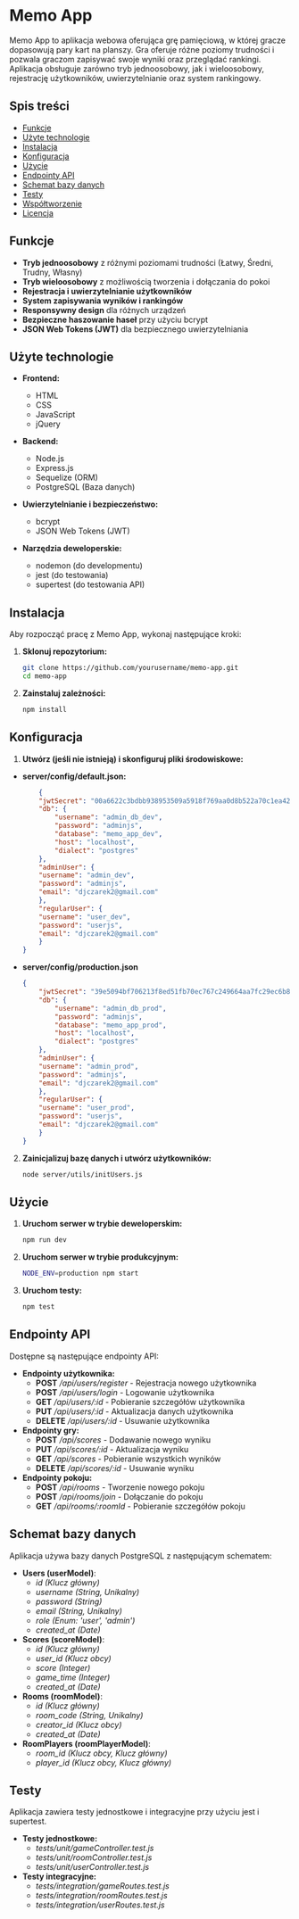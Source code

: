 # Memo App

Memo App to aplikacja webowa oferująca grę pamięciową, w której gracze dopasowują pary kart na planszy. Gra oferuje różne poziomy trudności i pozwala graczom zapisywać swoje wyniki oraz przeglądać rankingi. Aplikacja obsługuje zarówno tryb jednoosobowy, jak i wieloosobowy, rejestrację użytkowników, uwierzytelnianie oraz system rankingowy.

## Spis treści

- [Funkcje](#funkcje)
- [Użyte technologie](#użyte-technologie)
- [Instalacja](#instalacja)
- [Konfiguracja](#konfiguracja)
- [Użycie](#użycie)
- [Endpointy API](#endpointy-api)
- [Schemat bazy danych](#schemat-bazy-danych)
- [Testy](#testy)
- [Współtworzenie](#współtworzenie)
- [Licencja](#licencja)

## Funkcje

- **Tryb jednoosobowy** z różnymi poziomami trudności (Łatwy, Średni, Trudny, Własny)
- **Tryb wieloosobowy** z możliwością tworzenia i dołączania do pokoi
- **Rejestracja i uwierzytelnianie użytkowników**
- **System zapisywania wyników i rankingów**
- **Responsywny design** dla różnych urządzeń
- **Bezpieczne haszowanie haseł** przy użyciu bcrypt
- **JSON Web Tokens (JWT)** dla bezpiecznego uwierzytelniania

## Użyte technologie

- **Frontend:**
  - HTML
  - CSS
  - JavaScript
  - jQuery

- **Backend:**
  - Node.js
  - Express.js
  - Sequelize (ORM)
  - PostgreSQL (Baza danych)

- **Uwierzytelnianie i bezpieczeństwo:**
  - bcrypt
  - JSON Web Tokens (JWT)

- **Narzędzia deweloperskie:**
  - nodemon (do developmentu)
  - jest (do testowania)
  - supertest (do testowania API)

## Instalacja

Aby rozpocząć pracę z Memo App, wykonaj następujące kroki:

1. **Sklonuj repozytorium:**
   ```bash
   git clone https://github.com/yourusername/memo-app.git
   cd memo-app
   ```
2. **Zainstaluj zależności:**
    ```bash
    npm install
    ```

## Konfiguracja

1. **Utwórz (jeśli nie istnieją) i skonfiguruj pliki środowiskowe:**

- **server/config/default.json:**

    ```json
        {
        "jwtSecret": "00a6622c3bdbb938953509a5918f769aa0d8b522a70c1ea425810b13ff6f04a4e4ed4cb4f00c429d648911b2b24985710bacb360b1f26cdc28c172536985cf8a",
        "db": {
            "username": "admin_db_dev",
            "password": "adminjs",
            "database": "memo_app_dev",
            "host": "localhost",
            "dialect": "postgres"
        },
        "adminUser": {
        "username": "admin_dev",
        "password": "adminjs",
        "email": "djczarek2@gmail.com"
        },
        "regularUser": {
        "username": "user_dev",
        "password": "userjs",
        "email": "djczarek2@gmail.com"
        }
    }
    ```

- **server/config/production.json**

    ```json
    {
        "jwtSecret": "39e5094bf706213f8ed51fb70ec767c249664aa7fc29ec6b8e1ea8e93db40f8352a4623035ca1b862833c3fb7f34c2016d277060a200eec721f9847ab1fbf105",
        "db": {
            "username": "admin_db_prod",
            "password": "adminjs",
            "database": "memo_app_prod",
            "host": "localhost",
            "dialect": "postgres"
        },
        "adminUser": {
        "username": "admin_prod",
        "password": "adminjs",
        "email": "djczarek2@gmail.com"
        },
        "regularUser": {
        "username": "user_prod",
        "password": "userjs",
        "email": "djczarek2@gmail.com"
        }
    }
    ```

2. **Zainicjalizuj bazę danych i utwórz użytkowników:**
    ```bash
    node server/utils/initUsers.js
    ```

## Użycie

1. **Uruchom serwer w trybie deweloperskim:**

    ```bash
    npm run dev
    ```

2. **Uruchom serwer w trybie produkcyjnym:**

    ```bash
    NODE_ENV=production npm start
    ```

3. **Uruchom testy:**

    ```bash
    npm test
    ```

## Endpointy API

Dostępne są następujące endpointy API:

- **Endpointy użytkownika:**
  - **POST** _/api/users/register_ - Rejestracja nowego użytkownika
  - **POST** _/api/users/login_ - Logowanie użytkownika
  - **GET** _/api/users/:id_ - Pobieranie szczegółów użytkownika
  - **PUT** _/api/users/:id_ - Aktualizacja danych użytkownika
  - **DELETE** _/api/users/:id_ - Usuwanie użytkownika
- **Endpointy gry:**
  - **POST** _/api/scores_ - Dodawanie nowego wyniku
  - **PUT** _/api/scores/:id_ - Aktualizacja wyniku
  - **GET** _/api/scores_ - Pobieranie wszystkich wyników
  - **DELETE** _/api/scores/:id_ - Usuwanie wyniku
- **Endpointy pokoju:**
  - **POST** _/api/rooms_ - Tworzenie nowego pokoju
  - **POST** _/api/rooms/join_ - Dołączanie do pokoju
  - **GET** _/api/rooms/:roomId_ - Pobieranie szczegółów pokoju

## Schemat bazy danych

 Aplikacja używa bazy danych PostgreSQL z następującym schematem:

- **Users (userModel)**:
  - _id (Klucz główny)_
  - _username (String, Unikalny)_
  - _password (String)_
  - _email (String, Unikalny)_
  - _role (Enum: 'user', 'admin')_
  - _created_at (Date)_
- **Scores (scoreModel)**:
  - _id (Klucz główny)_
  - _user_id (Klucz obcy)_
  - _score (Integer)_
  - _game_time (Integer)_
  - _created_at (Date)_
- **Rooms (roomModel)**:
  - _id (Klucz główny)_
  - _room_code (String, Unikalny)_
  - _creator_id (Klucz obcy)_
  - _created_at (Date)_
- **RoomPlayers (roomPlayerModel)**:
  - _room_id (Klucz obcy, Klucz główny)_
  - _player_id (Klucz obcy, Klucz główny)_

## Testy

Aplikacja zawiera testy jednostkowe i integracyjne przy użyciu jest i supertest.

- **Testy jednostkowe:**
  - _tests/unit/gameController.test.js_
  - _tests/unit/roomController.test.js_
  - _tests/unit/userController.test.js_
- **Testy integracyjne:**
  - _tests/integration/gameRoutes.test.js_
  - _tests/integration/roomRoutes.test.js_
  - _tests/integration/userRoutes.test.js_